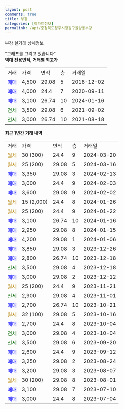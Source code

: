 ```yaml
---
layout: post
comments: true
title: 부강
categories: [아파트정보]
permalink: /apt/충청북도청주시청원구율량동부강
---
```


부강 실거래 상세정보

<script type="text/javascript">
  google.charts.load('current', {'packages':['line', 'corechart']});
  google.charts.setOnLoadCallback(drawChart);

  function drawChart() {
    var data = new google.visualization.DataTable();
    data.addColumn('date', '거래일');
    data.addColumn('number', "매매");
    data.addColumn('number', "전세");
    data.addColumn('number', "전매");

    data.addRows([[new Date(Date.parse("2024-03-20")), null, null, null], [new Date(Date.parse("2024-03-16")), null, null, null], [new Date(Date.parse("2024-02-13")), 3350, null, null], [new Date(Date.parse("2024-02-03")), 3000, null, null], [new Date(Date.parse("2024-02-02")), 3600, null, null], [new Date(Date.parse("2024-01-26")), null, null, null], [new Date(Date.parse("2024-01-22")), null, null, null], [new Date(Date.parse("2024-01-16")), 3100, null, null], [new Date(Date.parse("2024-01-15")), 2950, null, null], [new Date(Date.parse("2024-01-06")), 4200, null, null], [new Date(Date.parse("2023-12-26")), 3850, null, null], [new Date(Date.parse("2023-12-18")), 2800, null, null], [new Date(Date.parse("2023-12-18")), null, 3500, null], [new Date(Date.parse("2023-12-12")), 3000, null, null], [new Date(Date.parse("2023-11-21")), null, null, null], [new Date(Date.parse("2023-11-01")), null, 2900, null], [new Date(Date.parse("2023-10-21")), 2700, null, null], [new Date(Date.parse("2023-10-16")), null, null, null], [new Date(Date.parse("2023-10-04")), 2700, null, null], [new Date(Date.parse("2023-10-04")), null, 3000, null], [new Date(Date.parse("2023-09-20")), null, 3500, null], [new Date(Date.parse("2023-09-12")), 2600, null, null], [new Date(Date.parse("2023-08-24")), 3250, null, null], [new Date(Date.parse("2023-08-07")), 3200, null, null], [new Date(Date.parse("2023-08-01")), null, null, null], [new Date(Date.parse("2023-07-10")), 3100, null, null], [new Date(Date.parse("2023-07-04")), 3000, null, null]]);

    var options = {
      hAxis: {
        format: 'yyyy/MM/dd'
      },    
      lineWidth: 0,
      pointsVisible: true,    
      title: '최근 1년간 유형별 실거래가 분포',
      legend: { position: 'bottom' }
    };

    var formatter = new google.visualization.NumberFormat({pattern:'###,###'} );
    formatter.format(data, 1);
    formatter.format(data, 2);
    
    setTimeout(function() {
        var chart = new google.visualization.LineChart(document.getElementById('columnchart_material'));
        chart.draw(data, (options));
        document.getElementById('loading').style.display = 'none';
    }, 200);
  }
</script>


<div id="loading" style="z-index:20; display: block; margin-left: 0px">"그래프를 그리고 있습니다"</div>
<div id="columnchart_material" style="width: 95%; margin-left: 0px; display: block"></div>
<!-- contents start -->
<b>역대 전용면적, 거래별 최고가</b>
<table class="sortable">
    <tr>
      <td>거래</td>
      <td>가격</td>
      <td>면적</td>
      <td>층</td>
      <td>거래일</td>
    </tr>
        <tr>
          <td><a style="color: blue">매매</a></td>
          <td>4,500</td>
          <td>29.08</td>
          <td>5</td>
          <td>2018-12-02</td>
        </tr>            <tr>
          <td><a style="color: blue">매매</a></td>
          <td>4,000</td>
          <td>24.4</td>
          <td>7</td>
          <td>2020-09-11</td>
        </tr>            <tr>
          <td><a style="color: blue">매매</a></td>
          <td>3,100</td>
          <td>26.74</td>
          <td>10</td>
          <td>2024-01-16</td>
        </tr>        
        <tr>
              <td><a style="color: darkgreen">전세</a></td>
              <td>3,500</td>
              <td>29.08</td>
              <td>6</td>
              <td>2021-09-02</td>
            </tr>            <tr>
              <td><a style="color: darkgreen">전세</a></td>
              <td>3,000</td>
              <td>26.74</td>
              <td>10</td>
              <td>2021-08-18</td>
            </tr>        
    
</table>

<b>최근 1년간 거래 내역</b>

<table class="sortable">
    <tr>
      <td>거래</td>
      <td>가격</td>
      <td>면적</td>
      <td>층</td>
      <td>거래일</td>
    </tr>
    <tr>
      <td><a style="color: darkgoldenrod">월세</a></td>
      <td>30 (300)</td>
      <td>24.4</td>
      <td>9</td>
      <td>2024-03-20</td>
    </tr>          <tr>
      <td><a style="color: darkgoldenrod">월세</a></td>
      <td>25 (200)</td>
      <td>29.08</td>
      <td>5</td>
      <td>2024-03-16</td>
    </tr>          <tr>
      <td><a style="color: blue">매매</a></td>
      <td>3,350</td>
      <td>29.08</td>
      <td>3</td>
      <td>2024-02-13</td>
    </tr>          <tr>
      <td><a style="color: blue">매매</a></td>
      <td>3,000</td>
      <td>24.4</td>
      <td>9</td>
      <td>2024-02-03</td>
    </tr>          <tr>
      <td><a style="color: blue">매매</a></td>
      <td>3,600</td>
      <td>29.08</td>
      <td>9</td>
      <td>2024-02-02</td>
    </tr>          <tr>
      <td><a style="color: darkgoldenrod">월세</a></td>
      <td>15 (2,000)</td>
      <td>24.4</td>
      <td>8</td>
      <td>2024-01-26</td>
    </tr>          <tr>
      <td><a style="color: darkgoldenrod">월세</a></td>
      <td>25 (200)</td>
      <td>24.4</td>
      <td>9</td>
      <td>2024-01-22</td>
    </tr>          <tr>
      <td><a style="color: blue">매매</a></td>
      <td>3,100</td>
      <td>26.74</td>
      <td>10</td>
      <td>2024-01-16</td>
    </tr>          <tr>
      <td><a style="color: blue">매매</a></td>
      <td>2,950</td>
      <td>29.08</td>
      <td>8</td>
      <td>2024-01-15</td>
    </tr>          <tr>
      <td><a style="color: blue">매매</a></td>
      <td>4,200</td>
      <td>29.08</td>
      <td>1</td>
      <td>2024-01-06</td>
    </tr>          <tr>
      <td><a style="color: blue">매매</a></td>
      <td>3,850</td>
      <td>29.08</td>
      <td>3</td>
      <td>2023-12-26</td>
    </tr>          <tr>
      <td><a style="color: blue">매매</a></td>
      <td>2,800</td>
      <td>26.74</td>
      <td>10</td>
      <td>2023-12-18</td>
    </tr>          <tr>
      <td><a style="color: darkgreen">전세</a></td>
      <td>3,500</td>
      <td>29.08</td>
      <td>4</td>
      <td>2023-12-18</td>
    </tr>          <tr>
      <td><a style="color: blue">매매</a></td>
      <td>3,000</td>
      <td>29.08</td>
      <td>2</td>
      <td>2023-12-12</td>
    </tr>          <tr>
      <td><a style="color: darkgoldenrod">월세</a></td>
      <td>25 (200)</td>
      <td>24.4</td>
      <td>9</td>
      <td>2023-11-21</td>
    </tr>          <tr>
      <td><a style="color: darkgreen">전세</a></td>
      <td>2,900</td>
      <td>29.08</td>
      <td>4</td>
      <td>2023-11-01</td>
    </tr>          <tr>
      <td><a style="color: blue">매매</a></td>
      <td>2,700</td>
      <td>26.74</td>
      <td>10</td>
      <td>2023-10-21</td>
    </tr>          <tr>
      <td><a style="color: darkgoldenrod">월세</a></td>
      <td>32 (100)</td>
      <td>29.08</td>
      <td>5</td>
      <td>2023-10-16</td>
    </tr>          <tr>
      <td><a style="color: blue">매매</a></td>
      <td>2,700</td>
      <td>24.4</td>
      <td>8</td>
      <td>2023-10-04</td>
    </tr>          <tr>
      <td><a style="color: darkgreen">전세</a></td>
      <td>3,000</td>
      <td>29.08</td>
      <td>4</td>
      <td>2023-10-04</td>
    </tr>          <tr>
      <td><a style="color: darkgreen">전세</a></td>
      <td>3,500</td>
      <td>29.08</td>
      <td>6</td>
      <td>2023-09-20</td>
    </tr>          <tr>
      <td><a style="color: blue">매매</a></td>
      <td>2,600</td>
      <td>24.4</td>
      <td>9</td>
      <td>2023-09-12</td>
    </tr>          <tr>
      <td><a style="color: blue">매매</a></td>
      <td>3,250</td>
      <td>29.08</td>
      <td>2</td>
      <td>2023-08-24</td>
    </tr>          <tr>
      <td><a style="color: blue">매매</a></td>
      <td>3,200</td>
      <td>29.08</td>
      <td>3</td>
      <td>2023-08-07</td>
    </tr>          <tr>
      <td><a style="color: darkgoldenrod">월세</a></td>
      <td>30 (200)</td>
      <td>29.08</td>
      <td>8</td>
      <td>2023-08-01</td>
    </tr>          <tr>
      <td><a style="color: blue">매매</a></td>
      <td>3,100</td>
      <td>29.08</td>
      <td>7</td>
      <td>2023-07-10</td>
    </tr>          <tr>
      <td><a style="color: blue">매매</a></td>
      <td>3,000</td>
      <td>24.4</td>
      <td>8</td>
      <td>2023-07-04</td>
    </tr>      </table>
<!-- contents end -->    

